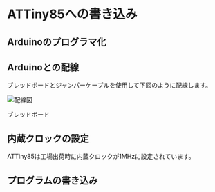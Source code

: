 # ATTiny85への書き込み

## Arduinoのプログラマ化

## Arduinoとの配線
ブレッドボードとジャンパーケーブルを使用して下図のように配線します。

![配線図](./images/ATTINY85‗ArduinoNano.jpg)

ブレッドボード

## 内蔵クロックの設定
ATTiny85は工場出荷時に内蔵クロックが1MHzに設定されています。


## プログラムの書き込み
